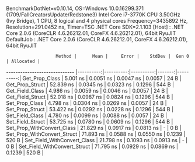 
BenchmarkDotNet=v0.10.14, OS=Windows 10.0.16299.371 (1709/FallCreatorsUpdate/Redstone3)
Intel Core i7-3770K CPU 3.50GHz (Ivy Bridge), 1 CPU, 8 logical and 4 physical cores
Frequency=3435892 Hz, Resolution=291.0452 ns, Timer=TSC
.NET Core SDK=2.1.103
  [Host]     : .NET Core 2.0.6 (CoreCLR 4.6.26212.01, CoreFX 4.6.26212.01), 64bit RyuJIT
  DefaultJob : .NET Core 2.0.6 (CoreCLR 4.6.26212.01, CoreFX 4.6.26212.01), 64bit RyuJIT


                       Method |      Mean |     Error |    StdDev |  Gen 0 | Allocated |
----------------------------- |----------:|----------:|----------:|-------:|----------:|
               Get_Prop_Class |  5.001 ns | 0.0051 ns | 0.0047 ns | 0.0057 |      24 B |
              Get_Prop_Struct | 52.839 ns | 0.0345 ns | 0.0323 ns | 0.1296 |     544 B |
              Get_Field_Class |  4.986 ns | 0.0059 ns | 0.0046 ns | 0.0057 |      24 B |
             Get_Field_Struct | 52.018 ns | 0.0987 ns | 0.0824 ns | 0.1296 |     544 B |
               Set_Prop_Class |  4.798 ns | 0.0304 ns | 0.0269 ns | 0.0057 |      24 B |
              Set_Prop_Struct | 53.422 ns | 0.0292 ns | 0.0228 ns | 0.1296 |     544 B |
              Set_Field_Class |  4.780 ns | 0.0099 ns | 0.0088 ns | 0.0057 |      24 B |
             Set_Field_Struct | 53.725 ns | 0.0780 ns | 0.0609 ns | 0.1296 |     544 B |
   Set_Prop_WithConvert_Class | 21.829 ns | 0.0917 ns | 0.0813 ns |      - |       0 B |
  Set_Prop_WithConvert_Struct | 71.893 ns | 0.0588 ns | 0.0550 ns | 0.1239 |     520 B |
  Set_Field_WithConvert_Class | 21.798 ns | 0.1093 ns | 0.0913 ns |      - |       0 B |
 Set_Field_WithConvert_Struct | 71.795 ns | 0.0929 ns | 0.0869 ns | 0.1239 |     520 B |
